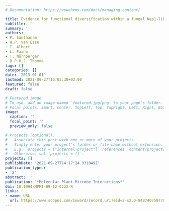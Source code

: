 ```yaml
---
# Documentation: https://wowchemy.com/docs/managing-content/

title: Evidence for functional diversification within a fungal Nep1-like protein family
subtitle: ''
summary: ''
authors:
- P. Santhanam
- H.P. Van Esse
- I. Albert
- L. Faino
- T. Nürnberger
- B.P.H.J. Thomma
tags: []
categories: []
date: '2013-01-01'
lastmod: 2021-09-27T16:03:30+02:00
featured: false
draft: false

# Featured image
# To use, add an image named `featured.jpg/png` to your page's folder.
# Focal points: Smart, Center, TopLeft, Top, TopRight, Left, Right, BottomLeft, Bottom, BottomRight.
image:
  caption: ''
  focal_point: ''
  preview_only: false

# Projects (optional).
#   Associate this post with one or more of your projects.
#   Simply enter your project's folder or file name without extension.
#   E.g. `projects = ["internal-project"]` references `content/project/deep-learning/index.md`.
#   Otherwise, set `projects = []`.
projects: []
publishDate: '2021-09-27T14:17:24.931049Z'
publication_types:
- '2'
abstract: ''
publication: '*Molecular Plant-Microbe Interactions*'
doi: 10.1094/MPMI-09-12-0222-R
links:
- name: URL
  url: https://www.scopus.com/inward/record.uri?eid=2-s2.0-84874075977&doi=10.1094%2fMPMI-09-12-0222-R&partnerID=40&md5=393aed06024f6714471a3ad582e59491
---
```

